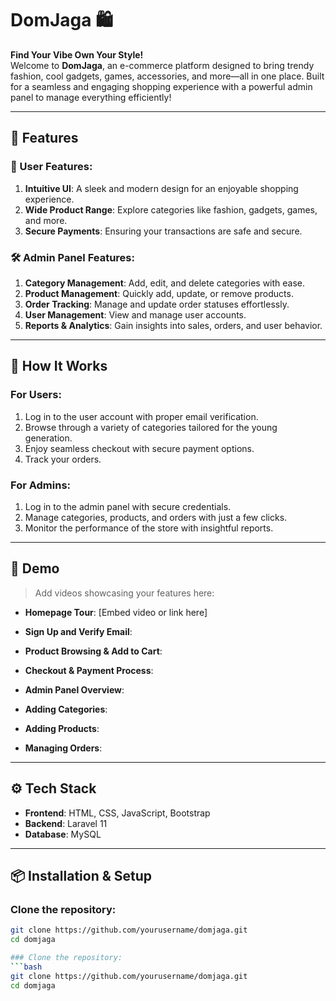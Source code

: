 # DomJaga 🛍️  
**Find Your Vibe
Own Your Style!**  
Welcome to **DomJaga**, an e-commerce platform designed to bring trendy fashion, cool gadgets, games, accessories, and more—all in one place. Built for a seamless and engaging shopping experience with a powerful admin panel to manage everything efficiently!

---

## 🌟 Features  

### 🛒 User Features:  
1. **Intuitive UI**: A sleek and modern design for an enjoyable shopping experience.  
2. **Wide Product Range**: Explore categories like fashion, gadgets, games, and more.  
3. **Secure Payments**: Ensuring your transactions are safe and secure.   

### 🛠️ Admin Panel Features:  
1. **Category Management**: Add, edit, and delete categories with ease.  
2. **Product Management**: Quickly add, update, or remove products.  
3. **Order Tracking**: Manage and update order statuses effortlessly.  
4. **User Management**: View and manage user accounts.  
5. **Reports & Analytics**: Gain insights into sales, orders, and user behavior.  

---

## 🚀 How It Works  

### For Users:  
1. Log in to the user account with proper email verification.
2. Browse through a variety of categories tailored for the young generation.    
3. Enjoy seamless checkout with secure payment options.  
4. Track your orders.  

### For Admins:  
1. Log in to the admin panel with secure credentials.  
2. Manage categories, products, and orders with just a few clicks.  
3. Monitor the performance of the store with insightful reports.  

---

## 🎥 Demo  
> Add videos showcasing your features here:  

- **Homepage Tour**: [Embed video or link here]

- **Sign Up and Verify Email**:

- **Product Browsing & Add to Cart**:
  
- **Checkout & Payment Process**:

- **Admin Panel Overview**:
 
- **Adding Categories**:

- **Adding Products**:

- **Managing Orders**:
 

---

## ⚙️ Tech Stack

- **Frontend**: HTML, CSS, JavaScript, Bootstrap
- **Backend**: Laravel 11
- **Database**: MySQL 

--- 

## 📦 Installation & Setup

### Clone the repository:
```bash
git clone https://github.com/yourusername/domjaga.git
cd domjaga

### Clone the repository:
```bash
git clone https://github.com/yourusername/domjaga.git
cd domjaga

